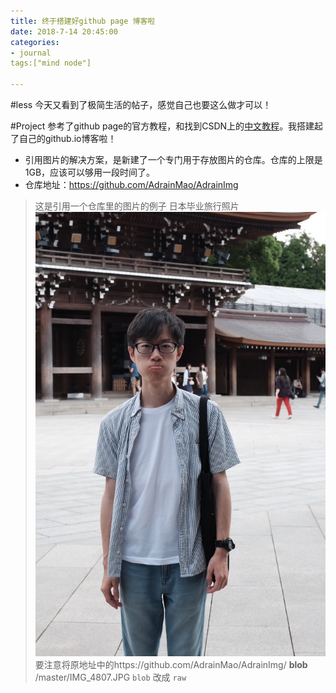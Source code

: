 ```yaml
---
title: 终于搭建好github page 博客啦
date: 2018-7-14 20:45:00
categories:
- journal
tags:["mind node"]

---
```


#less
今天又看到了极简生活的帖子，感觉自己也要这么做才可以！

#Project
参考了github page的官方教程，和找到CSDN上的[中文教程](https://blog.csdn.net/u012168038/article/details/77715439)。我搭建起了自己的github.io博客啦！
- 引用图片的解决方案，是新建了一个专门用于存放图片的仓库。仓库的上限是1GB，应该可以够用一段时间了。
- 仓库地址：https://github.com/AdrainMao/AdrainImg

>这是引用一个仓库里的图片的例子
>日本毕业旅行照片
>![me](https://github.com/AdrainMao/AdrainImg/raw/master/IMG_4807.JPG)
>要注意将原地址中的https://github.com/AdrainMao/AdrainImg/ **blob** /master/IMG_4807.JPG `blob` 改成 `raw`
